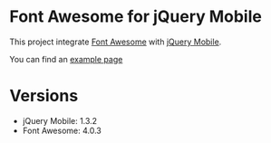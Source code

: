 # Font Awesome for jQuery Mobile

This project integrate [Font Awesome](http://fontawesome.io/) with
[jQuery Mobile](http://jquerymobile.com).

You can find an [example page](http://makinacorpus.github.io/jQuery-Mobile-Font-Awesome/)

# Versions

* jQuery Mobile: 1.3.2
* Font Awesome: 4.0.3
